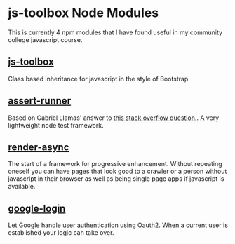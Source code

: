 js-toolbox Node Modules
=======================

This is currently 4 npm modules that I have found useful in my community college javascript course.

[js-toolbox](js-toolbox)
----------

Class based inheritance for javascript in the style of Bootstrap.

[assert-runner](assert-runner)
-------------

Based on Gabriel Llamas' answer to [this stack overflow question.](http://stackoverflow.com/questions/18185144/node-js-unit-testing-in-2013). A very lightweight node test framework.

[render-async](render-async)
-------------

The start of a framework for progressive enhancement. Without repeating oneself you can have pages that look good to  a crawler or a person without javascript in their browser as well as being single page apps if javascript is available.

[google-login](google-login)
----------------------------

Let Google handle user authentication using Oauth2. When a current user is established your logic can take over.